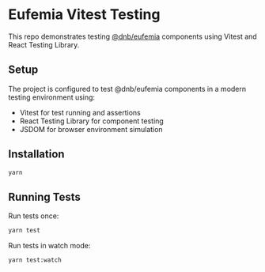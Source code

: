 # Eufemia Vitest Testing

This repo demonstrates testing [@dnb/eufemia](https://eufemia.dnb.no/) components using Vitest and React Testing Library.

## Setup

The project is configured to test @dnb/eufemia components in a modern testing environment using:

- Vitest for test running and assertions
- React Testing Library for component testing
- JSDOM for browser environment simulation

## Installation

```bash
yarn
```

## Running Tests

Run tests once:

```bash
yarn test
```

Run tests in watch mode:

```bash
yarn test:watch
```
